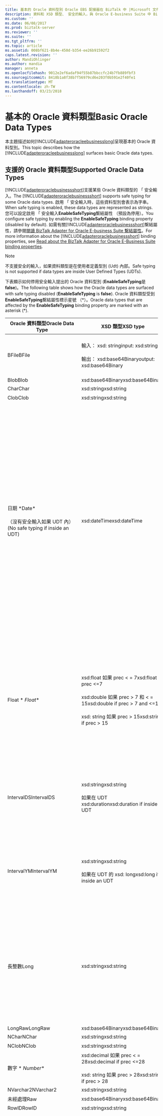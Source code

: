 ```yaml
---
title: 基本的 Oracle 資料型別 Oracle EBS 配接器在 BizTalk 中 |Microsoft 文件
description: 資料和 XSD 類型、 安全的輸入，與 Oracle E-business Suite 中 BizTalk 配接器組件 (BAP) 中的驗證
ms.custom: ''
ms.date: 06/08/2017
ms.prod: biztalk-server
ms.reviewer: ''
ms.suite: ''
ms.tgt_pltfrm: ''
ms.topic: article
ms.assetid: 008bf621-8b4e-450d-b354-ee26b91592f2
caps.latest.revision: ''
author: MandiOhlinger
ms.author: mandia
manager: anneta
ms.openlocfilehash: 9012e2ef6adaf94f55b87bbccfc24b7fb889fbf3
ms.sourcegitcommit: 8418b1a8f38b7f56979cd6e203f0b591e2f40fe1
ms.translationtype: MT
ms.contentlocale: zh-TW
ms.lasthandoff: 03/23/2018
---
```

# <a name="basic-oracle-data-types"></a><span data-ttu-id="612a8-103">基本的 Oracle 資料類型</span><span class="sxs-lookup"><span data-stu-id="612a8-103">Basic Oracle Data Types</span></span>
<span data-ttu-id="612a8-104">本主題描述如何[!INCLUDE[adapteroracleebusinesslong](../../includes/adapteroracleebusinesslong-md.md)]呈現基本的 Oracle 資料型別。</span><span class="sxs-lookup"><span data-stu-id="612a8-104">This topic describes how the [!INCLUDE[adapteroracleebusinesslong](../../includes/adapteroracleebusinesslong-md.md)] surfaces basic Oracle data types.</span></span>  
  
## <a name="supported-oracle-data-types"></a><span data-ttu-id="612a8-105">支援的 Oracle 資料類型</span><span class="sxs-lookup"><span data-stu-id="612a8-105">Supported Oracle Data Types</span></span>  
 <span data-ttu-id="612a8-106">[!INCLUDE[adapteroraclebusinessshort](../../includes/adapteroraclebusinessshort-md.md)]支援某些 Oracle 資料類型的 「 安全輸入。</span><span class="sxs-lookup"><span data-stu-id="612a8-106">The [!INCLUDE[adapteroraclebusinessshort](../../includes/adapteroraclebusinessshort-md.md)] supports safe typing for some Oracle data types.</span></span> <span data-ttu-id="612a8-107">啟用 「 安全輸入時，這些資料型別會表示為字串。</span><span class="sxs-lookup"><span data-stu-id="612a8-107">When safe typing is enabled, these data types are represented as strings.</span></span> <span data-ttu-id="612a8-108">您可以設定啟用 「 安全輸入**EnableSafeTyping**繫結屬性 （預設為停用）。</span><span class="sxs-lookup"><span data-stu-id="612a8-108">You configure safe typing by enabling the **EnableSafeTyping** binding property (disabled by default).</span></span> <span data-ttu-id="612a8-109">如需有關[!INCLUDE[adapteroraclebusinessshort](../../includes/adapteroraclebusinessshort-md.md)]繫結屬性，請參閱[閱讀 BizTalk Adapter for Oracle E-business Suite 繫結屬性](../../adapters-and-accelerators/adapter-oracle-ebs/read-about-the-biztalk-adapter-for-oracle-e-business-suite-binding-properties.md)。</span><span class="sxs-lookup"><span data-stu-id="612a8-109">For more information about the [!INCLUDE[adapteroraclebusinessshort](../../includes/adapteroraclebusinessshort-md.md)] binding properties, see [Read about the BizTalk Adapter for Oracle E-Business Suite binding properties](../../adapters-and-accelerators/adapter-oracle-ebs/read-about-the-biztalk-adapter-for-oracle-e-business-suite-binding-properties.md).</span></span>  
  
> [!NOTE]
>  <span data-ttu-id="612a8-110">不支援安全的輸入，如果資料類型是在使用者定義型別 (Udt) 內部。</span><span class="sxs-lookup"><span data-stu-id="612a8-110">Safe typing is not supported if data types are inside User Defined Types (UDTs).</span></span>  
  
 <span data-ttu-id="612a8-111">下表顯示如何停用安全輸入提出的 Oracle 資料型別 (**EnableSafeTyping**是**false**)。</span><span class="sxs-lookup"><span data-stu-id="612a8-111">The following table shows how the Oracle data types are surfaced with safe typing disabled (**EnableSafeTyping** is **false**).</span></span> <span data-ttu-id="612a8-112">Oracle 資料類型受到**EnableSafeTyping**繫結屬性標示星號 （\*）。</span><span class="sxs-lookup"><span data-stu-id="612a8-112">Oracle data types that are affected by the **EnableSafeTyping** binding property are marked with an asterisk (\*).</span></span>  
  
|<span data-ttu-id="612a8-113">Oracle 資料類型</span><span class="sxs-lookup"><span data-stu-id="612a8-113">Oracle Data Type</span></span>|<span data-ttu-id="612a8-114">XSD 類型</span><span class="sxs-lookup"><span data-stu-id="612a8-114">XSD type</span></span>|<span data-ttu-id="612a8-115">.NET 類型</span><span class="sxs-lookup"><span data-stu-id="612a8-115">.NET type</span></span>|<span data-ttu-id="612a8-116">註解</span><span class="sxs-lookup"><span data-stu-id="612a8-116">Comments</span></span>|  
|----------------------|--------------|---------------|--------------|  
|<span data-ttu-id="612a8-117">BFile</span><span class="sxs-lookup"><span data-stu-id="612a8-117">BFile</span></span>|<span data-ttu-id="612a8-118">輸入： xsd: string</span><span class="sxs-lookup"><span data-stu-id="612a8-118">input: xsd:string</span></span><br /><br /> <span data-ttu-id="612a8-119">輸出： xsd:base64Binary</span><span class="sxs-lookup"><span data-stu-id="612a8-119">output: xsd:base64Binary</span></span>|<span data-ttu-id="612a8-120">字串</span><span class="sxs-lookup"><span data-stu-id="612a8-120">String</span></span><br /><br /> <span data-ttu-id="612a8-121">Byte[]</span><span class="sxs-lookup"><span data-stu-id="612a8-121">Byte[]</span></span>|<span data-ttu-id="612a8-122">BFile 資料型別不支援複雜型別 （例如 RecordType TableType、 UDT 和 VArray） 內。</span><span class="sxs-lookup"><span data-stu-id="612a8-122">BFile data type is not supported inside complex types (such as RecordType, TableType, UDT, and VArray).</span></span>|  
|<span data-ttu-id="612a8-123">Blob</span><span class="sxs-lookup"><span data-stu-id="612a8-123">Blob</span></span>|<span data-ttu-id="612a8-124">xsd:base64Binary</span><span class="sxs-lookup"><span data-stu-id="612a8-124">xsd:base64Binary</span></span>|<span data-ttu-id="612a8-125">Byte[]</span><span class="sxs-lookup"><span data-stu-id="612a8-125">Byte[]</span></span>|-|  
|<span data-ttu-id="612a8-126">Char</span><span class="sxs-lookup"><span data-stu-id="612a8-126">Char</span></span>|<span data-ttu-id="612a8-127">xsd:string</span><span class="sxs-lookup"><span data-stu-id="612a8-127">xsd:string</span></span>|<span data-ttu-id="612a8-128">字串</span><span class="sxs-lookup"><span data-stu-id="612a8-128">String</span></span>|-|  
|<span data-ttu-id="612a8-129">Clob</span><span class="sxs-lookup"><span data-stu-id="612a8-129">Clob</span></span>|<span data-ttu-id="612a8-130">xsd:string</span><span class="sxs-lookup"><span data-stu-id="612a8-130">xsd:string</span></span>|<span data-ttu-id="612a8-131">字串</span><span class="sxs-lookup"><span data-stu-id="612a8-131">String</span></span>|-|  
|<span data-ttu-id="612a8-132">日期 \*</span><span class="sxs-lookup"><span data-stu-id="612a8-132">Date\*</span></span><br /><br /> <span data-ttu-id="612a8-133">（沒有安全輸入如果 UDT 內）</span><span class="sxs-lookup"><span data-stu-id="612a8-133">(No safe typing if inside an UDT)</span></span>|<span data-ttu-id="612a8-134">xsd:dateTime</span><span class="sxs-lookup"><span data-stu-id="612a8-134">xsd:dateTime</span></span>|<span data-ttu-id="612a8-135">DateTime</span><span class="sxs-lookup"><span data-stu-id="612a8-135">DateTime</span></span>|<span data-ttu-id="612a8-136">日期值不能包含時區資訊 （UTC 或 UTC 位移）：</span><span class="sxs-lookup"><span data-stu-id="612a8-136">Date values cannot contain time zone information (UTC or UTC offsets):</span></span><br /><br /> <span data-ttu-id="612a8-137">-xsd:dateTime 值不能包含 UTC 或 UTC 位移</span><span class="sxs-lookup"><span data-stu-id="612a8-137">-   xsd:dateTime values must not contain UTC or UTC offsets</span></span><br /><span data-ttu-id="612a8-138">-   **DateTime.Kind**必須**DateTimeKind.Unspecified**</span><span class="sxs-lookup"><span data-stu-id="612a8-138">-   **DateTime.Kind** must be **DateTimeKind.Unspecified**</span></span><br /><br /> <span data-ttu-id="612a8-139">如果指定的時區資訊時，配接器會擲回**XmlReaderParsingException**例外狀況，並指出欄位的訊息。</span><span class="sxs-lookup"><span data-stu-id="612a8-139">If time zone information is specified, the adapter throws an **XmlReaderParsingException** exception with a message that indicates the field.</span></span> <span data-ttu-id="612a8-140">**注意：** [!INCLUDE[adapteroraclebusinessshort](../../includes/adapteroraclebusinessshort-md.md)]公開為 xsd:dateTime 而不是 xsd: date 的 Oracle Date 資料類型，因為：</span><span class="sxs-lookup"><span data-stu-id="612a8-140">**Note:**  The [!INCLUDE[adapteroraclebusinessshort](../../includes/adapteroraclebusinessshort-md.md)] exposes Oracle Date data type as xsd:dateTime instead of xsd:date because:</span></span> <ul><li><span data-ttu-id="612a8-141">Oracle 的日期資料類型也可以包含時間值。</span><span class="sxs-lookup"><span data-stu-id="612a8-141">Oracle Date data type can also contain time value.</span></span></li><li><span data-ttu-id="612a8-142">不沒有對等的 xsd: date 的任何.NET。</span><span class="sxs-lookup"><span data-stu-id="612a8-142">There is no .NET equivalent for xsd:date.</span></span></li></ul>|  
|<span data-ttu-id="612a8-143">Float * *</span><span class="sxs-lookup"><span data-stu-id="612a8-143">Float**</span></span>|<span data-ttu-id="612a8-144">xsd:float 如果 prec < = 7</span><span class="sxs-lookup"><span data-stu-id="612a8-144">xsd:float if prec <=7</span></span><br /><br /> <span data-ttu-id="612a8-145">xsd:double 如果 prec > 7 和 < = 15</span><span class="sxs-lookup"><span data-stu-id="612a8-145">xsd:double if prec > 7 and <=15</span></span><br /><br /> <span data-ttu-id="612a8-146">xsd: string 如果 prec > 15</span><span class="sxs-lookup"><span data-stu-id="612a8-146">xsd:string if prec > 15</span></span>|<span data-ttu-id="612a8-147">Float</span><span class="sxs-lookup"><span data-stu-id="612a8-147">Float</span></span><br /><br /> <span data-ttu-id="612a8-148">Double</span><span class="sxs-lookup"><span data-stu-id="612a8-148">Double</span></span><br /><br /> <span data-ttu-id="612a8-149">字串</span><span class="sxs-lookup"><span data-stu-id="612a8-149">String</span></span>|<span data-ttu-id="612a8-150">您必須指定值為十進位字元和群組分隔符號，在指定的格式一致**NumericCharacters**繫結屬性下的**MlsSettings**繫結屬性。</span><span class="sxs-lookup"><span data-stu-id="612a8-150">You must specify the value consistent with the format specified for the decimal character and group separator in the **NumericCharacters** binding property under the **MlsSettings** binding property.</span></span> <span data-ttu-id="612a8-151">如果未不指定任何值，如**NumericCharacters**繫結屬性，配接器使用 MLS 設定 ODP.NET 用戶端在同一部電腦上安裝配接器。</span><span class="sxs-lookup"><span data-stu-id="612a8-151">If no value is specified for the **NumericCharacters** binding property, the adapter uses the MLS settings for the ODP.NET client on the same computer where the adapter is installed.</span></span>|  
|<span data-ttu-id="612a8-152">IntervalDS</span><span class="sxs-lookup"><span data-stu-id="612a8-152">IntervalDS</span></span>|<span data-ttu-id="612a8-153">xsd:string</span><span class="sxs-lookup"><span data-stu-id="612a8-153">xsd:string</span></span><br /><br /> <span data-ttu-id="612a8-154">如果在 UDT xsd:duration</span><span class="sxs-lookup"><span data-stu-id="612a8-154">xsd:duration if inside an UDT</span></span>|<span data-ttu-id="612a8-155">字串</span><span class="sxs-lookup"><span data-stu-id="612a8-155">String</span></span><br /><br /> <span data-ttu-id="612a8-156">如果在 UDT Timespan</span><span class="sxs-lookup"><span data-stu-id="612a8-156">Timespan if inside an UDT</span></span>|<span data-ttu-id="612a8-157">配接器使用 OracleIntervalDS.ToString 方法以字串形式傳回 IntervalDS 資料。</span><span class="sxs-lookup"><span data-stu-id="612a8-157">The adapter returns the IntervalDS data as a string using the OracleIntervalDS.ToString method.</span></span><br /><br /> <span data-ttu-id="612a8-158">此值應以 Oracle 原生格式表示： 天 HH:MI:SSxFF (例如"5 15:30:12.99")。</span><span class="sxs-lookup"><span data-stu-id="612a8-158">The value should be expressed in Oracle native format: Day HH:MI:SSxFF (for example, "5 15:30:12.99").</span></span>|  
|<span data-ttu-id="612a8-159">IntervalYM</span><span class="sxs-lookup"><span data-stu-id="612a8-159">IntervalYM</span></span>|<span data-ttu-id="612a8-160">xsd:string</span><span class="sxs-lookup"><span data-stu-id="612a8-160">xsd:string</span></span><br /><br /> <span data-ttu-id="612a8-161">如果在 UDT 的 xsd: long</span><span class="sxs-lookup"><span data-stu-id="612a8-161">xsd:long if inside an UDT</span></span>|<span data-ttu-id="612a8-162">字串</span><span class="sxs-lookup"><span data-stu-id="612a8-162">String</span></span><br /><br /> <span data-ttu-id="612a8-163">若長 UDT</span><span class="sxs-lookup"><span data-stu-id="612a8-163">Long if inside an UDT</span></span>|<span data-ttu-id="612a8-164">配接器使用 OracleIntervalYM.ToString 方法以字串形式傳回 IntervalYM 資料。</span><span class="sxs-lookup"><span data-stu-id="612a8-164">The adapter returns the IntervalYM data as a string using the OracleIntervalYM.ToString method.</span></span><br /><br /> <span data-ttu-id="612a8-165">此值應以 Oracle 原生格式表示： 年-月;例如，"1-2"（1 年和 2 個月）。</span><span class="sxs-lookup"><span data-stu-id="612a8-165">The value should be expressed in Oracle native format: Year-Month; for example, "1-2" (1 year and 2 months).</span></span>|  
|<span data-ttu-id="612a8-166">長整數</span><span class="sxs-lookup"><span data-stu-id="612a8-166">Long</span></span>|<span data-ttu-id="612a8-167">xsd:string</span><span class="sxs-lookup"><span data-stu-id="612a8-167">xsd:string</span></span>|<span data-ttu-id="612a8-168">字串</span><span class="sxs-lookup"><span data-stu-id="612a8-168">String</span></span>|<span data-ttu-id="612a8-169">從 Oracle 資料庫 9i 版開始，LONG 資料類型已被取代。</span><span class="sxs-lookup"><span data-stu-id="612a8-169">Starting with the Oracle database 9i release, the LONG data type is deprecated.</span></span> <span data-ttu-id="612a8-170">Oracle 建議改用大型物件 (LOB) 資料類型。</span><span class="sxs-lookup"><span data-stu-id="612a8-170">Oracle recommends using the Large Object (LOB) data types instead.</span></span> <span data-ttu-id="612a8-171">因此，執行的作業上的 Oracle 資料庫時使用[!INCLUDE[adapteroracle_short](../../includes/adapteroracle-short-md.md)]，我們建議使用 Oracle 資料庫成品操作的 LOB 資料類型和 LONG 資料類型。</span><span class="sxs-lookup"><span data-stu-id="612a8-171">Therefore, when performing operations on the Oracle database using the [!INCLUDE[adapteroracle_short](../../includes/adapteroracle-short-md.md)], we recommend using Oracle database artifacts that operate on LOB data types and not the LONG data type.</span></span>|  
|<span data-ttu-id="612a8-172">LongRaw</span><span class="sxs-lookup"><span data-stu-id="612a8-172">LongRaw</span></span>|<span data-ttu-id="612a8-173">xsd:base64Binary</span><span class="sxs-lookup"><span data-stu-id="612a8-173">xsd:base64Binary</span></span>|<span data-ttu-id="612a8-174">Byte[]</span><span class="sxs-lookup"><span data-stu-id="612a8-174">Byte[]</span></span>|-|  
|<span data-ttu-id="612a8-175">NChar</span><span class="sxs-lookup"><span data-stu-id="612a8-175">NChar</span></span>|<span data-ttu-id="612a8-176">xsd:string</span><span class="sxs-lookup"><span data-stu-id="612a8-176">xsd:string</span></span>|<span data-ttu-id="612a8-177">字串</span><span class="sxs-lookup"><span data-stu-id="612a8-177">String</span></span>|-|  
|<span data-ttu-id="612a8-178">NClob</span><span class="sxs-lookup"><span data-stu-id="612a8-178">NClob</span></span>|<span data-ttu-id="612a8-179">xsd:string</span><span class="sxs-lookup"><span data-stu-id="612a8-179">xsd:string</span></span>|<span data-ttu-id="612a8-180">字串</span><span class="sxs-lookup"><span data-stu-id="612a8-180">String</span></span>||  
|<span data-ttu-id="612a8-181">數字 * *</span><span class="sxs-lookup"><span data-stu-id="612a8-181">Number**</span></span>|<span data-ttu-id="612a8-182">xsd:decimal 如果 prec < = 28</span><span class="sxs-lookup"><span data-stu-id="612a8-182">xsd:decimal if prec <=28</span></span><br /><br /> <span data-ttu-id="612a8-183">xsd: string 如果 prec > 28</span><span class="sxs-lookup"><span data-stu-id="612a8-183">xsd:string if prec > 28</span></span>|<span data-ttu-id="612a8-184">Decimal</span><span class="sxs-lookup"><span data-stu-id="612a8-184">Decimal</span></span><br /><span data-ttu-id="612a8-185">字串</span><span class="sxs-lookup"><span data-stu-id="612a8-185">String</span></span>|-|  
|<span data-ttu-id="612a8-186">NVarchar2</span><span class="sxs-lookup"><span data-stu-id="612a8-186">NVarchar2</span></span>|<span data-ttu-id="612a8-187">xsd:string</span><span class="sxs-lookup"><span data-stu-id="612a8-187">xsd:string</span></span>|<span data-ttu-id="612a8-188">字串</span><span class="sxs-lookup"><span data-stu-id="612a8-188">String</span></span>|-|  
|<span data-ttu-id="612a8-189">未經處理</span><span class="sxs-lookup"><span data-stu-id="612a8-189">Raw</span></span>|<span data-ttu-id="612a8-190">xsd:base64Binary</span><span class="sxs-lookup"><span data-stu-id="612a8-190">xsd:base64Binary</span></span>|<span data-ttu-id="612a8-191">Byte[]</span><span class="sxs-lookup"><span data-stu-id="612a8-191">Byte[]</span></span>||  
|<span data-ttu-id="612a8-192">RowID</span><span class="sxs-lookup"><span data-stu-id="612a8-192">RowID</span></span>|<span data-ttu-id="612a8-193">xsd:string</span><span class="sxs-lookup"><span data-stu-id="612a8-193">xsd:string</span></span>|<span data-ttu-id="612a8-194">字串</span><span class="sxs-lookup"><span data-stu-id="612a8-194">String</span></span>|-|  
|<span data-ttu-id="612a8-195">TimeStamp\*</span><span class="sxs-lookup"><span data-stu-id="612a8-195">TimeStamp\*</span></span><br /><br /> <span data-ttu-id="612a8-196">（沒有安全輸入如果 UDT 內）</span><span class="sxs-lookup"><span data-stu-id="612a8-196">(No safe typing if inside an UDT)</span></span>|<span data-ttu-id="612a8-197">xsd:dateTime if prec <= 7</span><span class="sxs-lookup"><span data-stu-id="612a8-197">xsd:dateTime if prec <= 7</span></span><br /><br /> <span data-ttu-id="612a8-198">xsd: string 如果 prec > 7</span><span class="sxs-lookup"><span data-stu-id="612a8-198">xsd:string if prec > 7</span></span>|<span data-ttu-id="612a8-199">DateTime</span><span class="sxs-lookup"><span data-stu-id="612a8-199">DateTime</span></span><br /><br /> <span data-ttu-id="612a8-200">字串</span><span class="sxs-lookup"><span data-stu-id="612a8-200">String</span></span>|<span data-ttu-id="612a8-201">當公開為字串 (prec > 7)，此值應該表示 Oracle NLS_TIMESTAMP_FORMAT 中。</span><span class="sxs-lookup"><span data-stu-id="612a8-201">When exposed as string (prec > 7), the value should be expressed in Oracle NLS_TIMESTAMP_FORMAT.</span></span> <span data-ttu-id="612a8-202">您可以指定時間戳記資料類型中的字串格式**TimeStampFormat**繫結屬性下的**MlsSettings**繫結屬性。</span><span class="sxs-lookup"><span data-stu-id="612a8-202">You can specify the string format for TimeStamp data types in the **TimeStampFormat** binding property under the **MlsSettings** binding property.</span></span> <span data-ttu-id="612a8-203">如果未不指定任何值，如**TimeStampFormat**繫結屬性，配接器使用 MLS 設定 ODP.NET 用戶端在同一部電腦上安裝配接器。</span><span class="sxs-lookup"><span data-stu-id="612a8-203">If no value is specified for the **TimeStampFormat** binding property, the adapter uses the MLS settings for the ODP.NET client on the same computer where the adapter is installed.</span></span><br /><br /> <span data-ttu-id="612a8-204">時間戳記值不能包含時區資訊 （UTC 或 UTC 位移）：</span><span class="sxs-lookup"><span data-stu-id="612a8-204">TimeStamp values cannot contain time zone information (UTC or UTC offsets):</span></span><br /><br /> <span data-ttu-id="612a8-205">-xsd:dateTime 值不能包含 UTC 或 UTC 位移</span><span class="sxs-lookup"><span data-stu-id="612a8-205">-   xsd:dateTime values must not contain UTC or UTC offsets</span></span><br /><span data-ttu-id="612a8-206">-   **DateTime.Kind**必須**DateTimeKind.Unspecified**</span><span class="sxs-lookup"><span data-stu-id="612a8-206">-   **DateTime.Kind** must be **DateTimeKind.Unspecified**</span></span><br /><br /> <span data-ttu-id="612a8-207">如果指定的時區資訊時，配接器會擲回**XmlReaderParsingException**例外狀況，並指出欄位的訊息。</span><span class="sxs-lookup"><span data-stu-id="612a8-207">If time zone information is specified, the adapter throws an **XmlReaderParsingException** exception with a message that indicates the field.</span></span>|  
|<span data-ttu-id="612a8-208">TimeStampLTZ</span><span class="sxs-lookup"><span data-stu-id="612a8-208">TimeStampLTZ</span></span>|<span data-ttu-id="612a8-209">xsd:string</span><span class="sxs-lookup"><span data-stu-id="612a8-209">xsd:string</span></span>|<span data-ttu-id="612a8-210">字串</span><span class="sxs-lookup"><span data-stu-id="612a8-210">String</span></span>|<span data-ttu-id="612a8-211">TimeStampLTZ Udt 內不支援。</span><span class="sxs-lookup"><span data-stu-id="612a8-211">TimeStampLTZ is not supported inside UDTs.</span></span><br /><br /> <span data-ttu-id="612a8-212">**外部 UDT**： 此值應在 Oracle NLS_TIMESTAMP_TZ_FORMAT 表示。</span><span class="sxs-lookup"><span data-stu-id="612a8-212">**Outside an UDT**: The value should be expressed in Oracle NLS_TIMESTAMP_TZ_FORMAT.</span></span> <span data-ttu-id="612a8-213">您可以指定 TimeStampLTZ 中之資料類型的字串格式**TimeStampTZFormat**繫結屬性下的**MlsSettings**繫結屬性。</span><span class="sxs-lookup"><span data-stu-id="612a8-213">You can specify the string format for TimeStampLTZ data types in the **TimeStampTZFormat** binding property under the **MlsSettings** binding property.</span></span> <span data-ttu-id="612a8-214">如果未不指定任何值，如**TimeStampTZFormat**繫結屬性，配接器使用 MLS 設定 ODP.NET 用戶端在同一部電腦上安裝配接器。</span><span class="sxs-lookup"><span data-stu-id="612a8-214">If no value is specified for the **TimeStampTZFormat** binding property, the adapter uses the MLS settings for the ODP.NET client on the same computer where the adapter is installed.</span></span>|  
|<span data-ttu-id="612a8-215">TimeStampTZ</span><span class="sxs-lookup"><span data-stu-id="612a8-215">TimeStampTZ</span></span>|<span data-ttu-id="612a8-216">xsd:string</span><span class="sxs-lookup"><span data-stu-id="612a8-216">xsd:string</span></span><br /><br /> <span data-ttu-id="612a8-217">如果在 UDT xsd:dateTime</span><span class="sxs-lookup"><span data-stu-id="612a8-217">xsd:dateTime if inside an UDT</span></span>|<span data-ttu-id="612a8-218">字串</span><span class="sxs-lookup"><span data-stu-id="612a8-218">String</span></span><br /><br /> <span data-ttu-id="612a8-219">如果在 UDT 的日期時間</span><span class="sxs-lookup"><span data-stu-id="612a8-219">DateTime if inside an UDT</span></span>|<span data-ttu-id="612a8-220">**外部 UDT**： 此值應在 Oracle NLS_TIMESTAMP_TZ_FORMAT 表示。</span><span class="sxs-lookup"><span data-stu-id="612a8-220">**Outside an UDT**: The value should be expressed in Oracle NLS_TIMESTAMP_TZ_FORMAT.</span></span> <span data-ttu-id="612a8-221">您可以指定 TimeStampTZ 中之資料類型的字串格式**TimeStampTZFormat**繫結屬性下的**MlsSettings**繫結屬性。</span><span class="sxs-lookup"><span data-stu-id="612a8-221">You can specify the string format for TimeStampTZ data types in the **TimeStampTZFormat** binding property under the **MlsSettings** binding property.</span></span> <span data-ttu-id="612a8-222">如果未不指定任何值，如**TimeStampTZFormat**繫結屬性，配接器使用 MLS 設定 ODP.NET 用戶端在同一部電腦上安裝配接器。</span><span class="sxs-lookup"><span data-stu-id="612a8-222">If no value is specified for the **TimeStampTZFormat** binding property, the adapter uses the MLS settings for the ODP.NET client on the same computer where the adapter is installed.</span></span>|  
|<span data-ttu-id="612a8-223">Decimal**</span><span class="sxs-lookup"><span data-stu-id="612a8-223">Decimal**</span></span>|<span data-ttu-id="612a8-224">xsd:decimal 如果 prec < = 28</span><span class="sxs-lookup"><span data-stu-id="612a8-224">xsd:decimal if prec <=28</span></span><br /><br /> <span data-ttu-id="612a8-225">xsd: string 如果 prec > 28</span><span class="sxs-lookup"><span data-stu-id="612a8-225">xsd:string if prec > 28</span></span>|<span data-ttu-id="612a8-226">Decimal</span><span class="sxs-lookup"><span data-stu-id="612a8-226">Decimal</span></span><br /><br /> <span data-ttu-id="612a8-227">字串</span><span class="sxs-lookup"><span data-stu-id="612a8-227">String</span></span>|-|  
|<span data-ttu-id="612a8-228">varchar2</span><span class="sxs-lookup"><span data-stu-id="612a8-228">Varchar2</span></span>|<span data-ttu-id="612a8-229">xsd:string</span><span class="sxs-lookup"><span data-stu-id="612a8-229">xsd:string</span></span>|<span data-ttu-id="612a8-230">字串</span><span class="sxs-lookup"><span data-stu-id="612a8-230">String</span></span>|-|  
|<span data-ttu-id="612a8-231">二進位 Float * *</span><span class="sxs-lookup"><span data-stu-id="612a8-231">Binary Float**</span></span>|<span data-ttu-id="612a8-232">xsd:float 如果 prec < = 7</span><span class="sxs-lookup"><span data-stu-id="612a8-232">xsd:float if prec <=7</span></span><br /><br /> <span data-ttu-id="612a8-233">xsd: string 如果 prec > 7</span><span class="sxs-lookup"><span data-stu-id="612a8-233">xsd:string if prec > 7</span></span>|<span data-ttu-id="612a8-234">Float</span><span class="sxs-lookup"><span data-stu-id="612a8-234">Float</span></span><br /><br /> <span data-ttu-id="612a8-235">字串</span><span class="sxs-lookup"><span data-stu-id="612a8-235">String</span></span>|<span data-ttu-id="612a8-236">您必須指定值為十進位字元和群組分隔符號，在指定的格式一致**NumericCharacters**繫結屬性下的**MlsSettings**繫結屬性。</span><span class="sxs-lookup"><span data-stu-id="612a8-236">You must specify the value consistent with the format specified for the decimal character and group separator in the **NumericCharacters** binding property under the **MlsSettings** binding property.</span></span> <span data-ttu-id="612a8-237">如果未不指定任何值，如**NumericCharacters**繫結屬性，配接器使用 MLS 設定 ODP.NET 用戶端在同一部電腦上安裝配接器。</span><span class="sxs-lookup"><span data-stu-id="612a8-237">If no value is specified for the **NumericCharacters** binding property, the adapter uses the MLS settings for the ODP.NET client on the same computer where the adapter is installed.</span></span>|  
|<span data-ttu-id="612a8-238">二進位雙 * *</span><span class="sxs-lookup"><span data-stu-id="612a8-238">Binary Double**</span></span>|<span data-ttu-id="612a8-239">xsd:double 如果 prec < = 15</span><span class="sxs-lookup"><span data-stu-id="612a8-239">xsd:double if prec <=15</span></span><br /><br /> <span data-ttu-id="612a8-240">xsd: string 如果 prec > 15</span><span class="sxs-lookup"><span data-stu-id="612a8-240">xsd:string if prec > 15</span></span>|<span data-ttu-id="612a8-241">Double</span><span class="sxs-lookup"><span data-stu-id="612a8-241">Double</span></span><br /><br /> <span data-ttu-id="612a8-242">字串</span><span class="sxs-lookup"><span data-stu-id="612a8-242">String</span></span>|-|  
|<span data-ttu-id="612a8-243">二進位整數 * *</span><span class="sxs-lookup"><span data-stu-id="612a8-243">Binary Integer**</span></span>|<span data-ttu-id="612a8-244">xsd:integer</span><span class="sxs-lookup"><span data-stu-id="612a8-244">xsd:integer</span></span>|<span data-ttu-id="612a8-245">Int32</span><span class="sxs-lookup"><span data-stu-id="612a8-245">Int32</span></span>||  
|<span data-ttu-id="612a8-246">布林</span><span class="sxs-lookup"><span data-stu-id="612a8-246">Boolean</span></span>|<span data-ttu-id="612a8-247">xsd:boolean</span><span class="sxs-lookup"><span data-stu-id="612a8-247">xsd:boolean</span></span>|<span data-ttu-id="612a8-248">可為 null 的布林值</span><span class="sxs-lookup"><span data-stu-id="612a8-248">Nullable boolean</span></span>||  
|<span data-ttu-id="612a8-249">XMLTYPE</span><span class="sxs-lookup"><span data-stu-id="612a8-249">XMLTYPE</span></span>|<span data-ttu-id="612a8-250">xsd:string</span><span class="sxs-lookup"><span data-stu-id="612a8-250">xsd:string</span></span>|<span data-ttu-id="612a8-251">字串</span><span class="sxs-lookup"><span data-stu-id="612a8-251">String</span></span>|<span data-ttu-id="612a8-252">支援最上層的層級程序參數。</span><span class="sxs-lookup"><span data-stu-id="612a8-252">Supported for top level procedure parameters.</span></span><br /><br /> <span data-ttu-id="612a8-253">保留的 XML 字元，例如 '**\<**'、'**\>**' 必須使用其實體表示法取代**(&lt;， &gt;)**開發 biztalk 應用程式時，並使用 WCF 通道模型。</span><span class="sxs-lookup"><span data-stu-id="612a8-253">Reserved XML characters like ‘**\<**’, ‘**\>**’ must be replaced with their entity representation **(&lt;, &gt;)** when developing applications in BizTalk, and when using WCF channel Model.</span></span> <span data-ttu-id="612a8-254">這不需要在 WCF 服務模型的情況下。</span><span class="sxs-lookup"><span data-stu-id="612a8-254">This is not required in the case of WCF Service Model.</span></span>|  
  
 <span data-ttu-id="612a8-255">\*形式出現這些 Oracle 資料類型的方式會受到**EnableSafeTyping**繫結屬性。</span><span class="sxs-lookup"><span data-stu-id="612a8-255">\*The way in which these Oracle data types are surfaced is affected by the **EnableSafeTyping** binding property.</span></span>  
  
 <span data-ttu-id="612a8-256">\*\*中的這些 Oracle 內資料集和弱式類型的 REF CURSOR 的數值資料類型便會顯示受影響的方式**EnableSafeTyping**繫結屬性。</span><span class="sxs-lookup"><span data-stu-id="612a8-256">\*\*The way in which these Oracle numeric data types inside DataSets and weakly-typed REF CURSORS are surfaced is affected by the **EnableSafeTyping** binding property.</span></span>  
  
> [!IMPORTANT]
>  -   <span data-ttu-id="612a8-257">在 Oracle 資料類型中的值的最大長度[!INCLUDE[adapteroraclebusinessshort](../../includes/adapteroraclebusinessshort-md.md)]受限於 ODP.NET 所支援的 Oracle 資料類型的值的最大長度。</span><span class="sxs-lookup"><span data-stu-id="612a8-257">The maximum length of the value in an Oracle data type in the [!INCLUDE[adapteroraclebusinessshort](../../includes/adapteroraclebusinessshort-md.md)] is bound by the maximum length of the value supported by ODP.NET for the Oracle data type.</span></span>  
> -   <span data-ttu-id="612a8-258">[!INCLUDE[adapteroraclebusinessshort](../../includes/adapteroraclebusinessshort-md.md)]會將內部 Oracle 數值資料類型，在 Udt 當做.NET 十進位。</span><span class="sxs-lookup"><span data-stu-id="612a8-258">The [!INCLUDE[adapteroraclebusinessshort](../../includes/adapteroraclebusinessshort-md.md)] internally treats the Oracle numeric data types inside UDTs as .NET Decimal.</span></span> <span data-ttu-id="612a8-259">不過，在一般 （亦即外部 Udt）、[!INCLUDE[adapteroraclebusinessshort](../../includes/adapteroraclebusinessshort-md.md)]在內部視為 OracleDecimal 的 Oracle 數值資料類型。</span><span class="sxs-lookup"><span data-stu-id="612a8-259">However, in general (that is outside UDTs), the [!INCLUDE[adapteroraclebusinessshort](../../includes/adapteroraclebusinessshort-md.md)] internally treats the Oracle numeric data types as OracleDecimal.</span></span>  
  
## <a name="safe-typing-enabled"></a><span data-ttu-id="612a8-260">啟用 「 安全輸入</span><span class="sxs-lookup"><span data-stu-id="612a8-260">Safe Typing Enabled</span></span>  
 <span data-ttu-id="612a8-261">下表顯示 「 安全輸入受影響的 Oracle 資料型別會變更當**EnableSafeTyping**繫結屬性是**true**。</span><span class="sxs-lookup"><span data-stu-id="612a8-261">The following table shows how the Oracle data types that are affected by safe typing are changed when the **EnableSafeTyping** binding property is **true**.</span></span>  
  
> [!NOTE]
>  <span data-ttu-id="612a8-262">啟用或停用安全輸入不在此資料表中的 oracle 資料型別便會顯示相同的方式。</span><span class="sxs-lookup"><span data-stu-id="612a8-262">Oracle data types that are not in this table are surfaced in the same way whether safe typing is enabled or disabled.</span></span>  
  
|<span data-ttu-id="612a8-263">Oracle 資料類型</span><span class="sxs-lookup"><span data-stu-id="612a8-263">Oracle Data Type</span></span>|<span data-ttu-id="612a8-264">XSD 類型</span><span class="sxs-lookup"><span data-stu-id="612a8-264">XSD type</span></span>|<span data-ttu-id="612a8-265">.NET 類型</span><span class="sxs-lookup"><span data-stu-id="612a8-265">.NET type</span></span>|<span data-ttu-id="612a8-266">註解</span><span class="sxs-lookup"><span data-stu-id="612a8-266">Comment</span></span>|  
|----------------------|--------------|---------------|-------------|  
|<span data-ttu-id="612a8-267">日期</span><span class="sxs-lookup"><span data-stu-id="612a8-267">Date</span></span>|<span data-ttu-id="612a8-268">xsd:string</span><span class="sxs-lookup"><span data-stu-id="612a8-268">xsd:string</span></span>|<span data-ttu-id="612a8-269">字串</span><span class="sxs-lookup"><span data-stu-id="612a8-269">String</span></span>|<span data-ttu-id="612a8-270">此值應在 Oracle NLS_DATE_FORMAT 表示。</span><span class="sxs-lookup"><span data-stu-id="612a8-270">The value should be expressed in Oracle NLS_DATE_FORMAT.</span></span> <span data-ttu-id="612a8-271">您可以指定日期中之資料類型格式**DateFormat**繫結屬性下的**MlsSettings**繫結屬性。</span><span class="sxs-lookup"><span data-stu-id="612a8-271">You can specify the format for the Date data types in the **DateFormat** binding property under the **MlsSettings** binding property.</span></span> <span data-ttu-id="612a8-272">如果未不指定任何值，如**DateFormat**繫結屬性，配接器使用 MLS 設定 ODP.NET 用戶端在同一部電腦上安裝配接器。</span><span class="sxs-lookup"><span data-stu-id="612a8-272">If no value is specified for the **DateFormat** binding property, the adapter uses the MLS settings for the ODP.NET client on the same computer where the adapter is installed.</span></span>|  
|<span data-ttu-id="612a8-273">TimeStamp</span><span class="sxs-lookup"><span data-stu-id="612a8-273">TimeStamp</span></span>|<span data-ttu-id="612a8-274">xsd:string</span><span class="sxs-lookup"><span data-stu-id="612a8-274">xsd:string</span></span>|<span data-ttu-id="612a8-275">字串</span><span class="sxs-lookup"><span data-stu-id="612a8-275">String</span></span>|<span data-ttu-id="612a8-276">此值應在 Oracle NLS_TIMESTAMP_FORMAT 表示。</span><span class="sxs-lookup"><span data-stu-id="612a8-276">The value should be expressed in Oracle NLS_TIMESTAMP_FORMAT.</span></span> <span data-ttu-id="612a8-277">您可以指定時間戳記資料類型中的字串格式**TimeStampFormat**繫結屬性下的**MlsSettings**繫結屬性。</span><span class="sxs-lookup"><span data-stu-id="612a8-277">You can specify the string format for TimeStamp data types in the **TimeStampFormat** binding property under the **MlsSettings** binding property.</span></span> <span data-ttu-id="612a8-278">如果未不指定任何值，如**TimeStampFormat**繫結屬性，配接器使用 MLS 設定 ODP.NET 用戶端在同一部電腦上安裝配接器。</span><span class="sxs-lookup"><span data-stu-id="612a8-278">If no value is specified for the **TimeStampFormat** binding property, the adapter uses the MLS settings for the ODP.NET client on the same computer where the adapter is installed.</span></span>|  
  
> [!IMPORTANT]
>  <span data-ttu-id="612a8-279">如果已啟用 「 安全輸入，Oracle 數值資料類型內的資料集和弱型別 REF 資料指標一律公開為字串。</span><span class="sxs-lookup"><span data-stu-id="612a8-279">If safe typing is enabled, the Oracle numeric data types inside DataSets and weakly-typed REF CURSORS are always exposed as strings.</span></span>  
  
## <a name="validation"></a><span data-ttu-id="612a8-280">驗證</span><span class="sxs-lookup"><span data-stu-id="612a8-280">Validation</span></span>  
 <span data-ttu-id="612a8-281">[!INCLUDE[adapteroraclebusinessshort](../../includes/adapteroraclebusinessshort-md.md)]對您指定的 Oracle 資料類型的值執行任何明確的驗證。</span><span class="sxs-lookup"><span data-stu-id="612a8-281">The [!INCLUDE[adapteroraclebusinessshort](../../includes/adapteroraclebusinessshort-md.md)] performs no explicit validation on the values that you specify for Oracle data types.</span></span> <span data-ttu-id="612a8-282">不過，根據 Oracle 資料型別和安全的輸入是啟用還是停用，可能會執行隱含的驗證：</span><span class="sxs-lookup"><span data-stu-id="612a8-282">However, depending on the Oracle data type and whether safe typing is enabled or disabled, implicit validation may be performed:</span></span>  
  
-   <span data-ttu-id="612a8-283">在還原序列化之間的 XML 傳遞訊息和配接器會在內部使用的.NET 類型中。</span><span class="sxs-lookup"><span data-stu-id="612a8-283">When de-serializing between the XML passed in a message and the .NET types that are used internally by the adapter.</span></span>  
  
-   <span data-ttu-id="612a8-284">由 ODP.NET 某些資料類型。</span><span class="sxs-lookup"><span data-stu-id="612a8-284">By ODP.NET for some data types.</span></span>  
  
## <a name="see-also"></a><span data-ttu-id="612a8-285">另請參閱</span><span class="sxs-lookup"><span data-stu-id="612a8-285">See Also</span></span>  
 [<span data-ttu-id="612a8-286">BizTalk Adapter for Oracle E-Business Suite 的訊息和訊息結構描述</span><span class="sxs-lookup"><span data-stu-id="612a8-286">Messages and Message Schemas for BizTalk Adapter for Oracle E-Business Suite</span></span>](../../adapters-and-accelerators/adapter-oracle-ebs/messages-and-message-schemas-for-biztalk-adapter-for-oracle-e-business-suite.md)